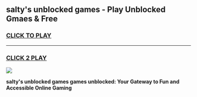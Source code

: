 
## salty's unblocked games - Play Unblocked Gmaes & Free
<h3>
<a href="https://news.freeplayer.one?title=salty's_unblocked_games&ref=16F">CLICK TO PLAY</a></h3>
<hr>

<h3>
<a href="https://news.freeplayer.one?title=salty's_unblocked_games&ref=16F">CLICK 2 PLAY</a>
  
</h3>

<a href="https://news.freeplayer.one?title=salty's_unblocked_games&ref=16F/"><img src="https://clearcache.store/games.png"></a>


**salty's unblocked games games unblocked: Your Gateway to Fun and Accessible Online Gaming**
